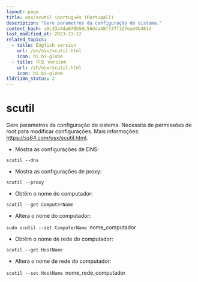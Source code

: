```yaml
---
layout: page
title: osx/scutil (português (Portugal))
description: "Gere parametros da configuração do sistema."
content_hash: a0c33a4da070b50c56dda48f737f327eae9b481d
last_modified_at: 2023-11-12
related_topics:
  - title: English version
    url: /en/osx/scutil.html
    icon: bi bi-globe
  - title: 中文 version
    url: /zh/osx/scutil.html
    icon: bi bi-globe
tldri18n_status: 2
---
```

# scutil

Gere parametros da configuração do sistema.
Necessita de permissões de root para modificar configurações.
Mais informações: <https://ss64.com/osx/scutil.html>.

- Mostra as configurações de DNS:

`scutil --dns`

- Mostra as configurações de proxy:

`scutil --proxy`

- Obtêm o nome do computador:

`scutil --get ComputerName`

- Altera o nome do computador:

`sudo scutil --set ComputerName `<span class="tldr-var badge badge-pill bg-dark-lm bg-white-dm text-white-lm text-dark-dm font-weight-bold">nome_computador</span>

- Obtêm o nome de rede do computador:

`scutil --get HostName`

- Altera o nome de rede do computador:

`scutil --set HostName `<span class="tldr-var badge badge-pill bg-dark-lm bg-white-dm text-white-lm text-dark-dm font-weight-bold">nome_rede_computador</span>
